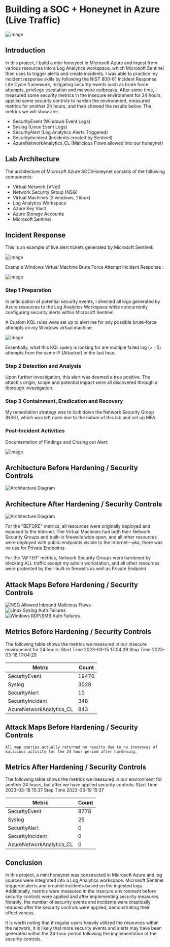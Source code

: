# Building a SOC + Honeynet in Azure (Live Traffic)
![image](https://github.com/Dante2141/Microsoft-Azure-SOC-Lab/assets/168911151/fe3b8377-dbc2-49da-a5d5-b638e4d5a5eb)


## Introduction

In this project, I build a mini honeynet in Microsoft Azure and ingest from various resources into a Log Analytics workspace, which Microsoft Sentinel then uses to trigger alerts and create incidents. I was able to practice my incident response skills by following   the NIST 800-61 Incident Response Life Cycle framework, mitigating security events such as brute force attempts, privilege escalation and malware outbreaks. After some time, I measured some security metrics in the insecure environment for 24 hours, applied some security controls to harden the environment, measured metrics for another 24 hours, and then showed the results below. The metrics we will show are:

- SecurityEvent (Windows Event Logs)
- Syslog (Linux Event Logs)
- SecurityAlert (Log Analytics Alerts Triggered)
- SecurityIncident (Incidents created by Sentinel)
- AzureNetworkAnalytics_CL (Malicious Flows allowed into our honeynet)

## Lab Architecture
The architecture of Microsoft Azure SOC/Honeynet consists of the following components:

- Virtual Network (VNet)
- Network Security Group (NSG)
- Virtual Machines (2 windows, 1 linux)
- Log Analytics Workspace
- Azure Key Vault
- Azure Storage Accounts
- Microsoft Sentinel

## Incident Response 
This is an example of live alert tickets generated by Microsoft Sentinel: 

![image](https://github.com/Dante2141/Microsoft-Azure-SOC-Lab/assets/168911151/6e649aa0-8055-4b73-b10c-bc1deb94890f)


Example  Windows Virtual Machine Brute Force Attempt Incident Response :

![image](https://github.com/Dante2141/Microsoft-Azure-SOC-Lab/assets/168911151/1b06e0b3-cc83-4a32-a4cd-f7986b2e8c06)


### Step 1 Preparation

In anticipation of potential security events, I directed all logs generated by Azure resources to the Log Analytics Workspace while concurrently configuring security alerts within Microsoft Sentinel.


A Custom KQL rules were set up to alert me for any possible brute-force attempts on my Windows virtual machine: 

![image](https://github.com/Dante2141/Microsoft-Azure-SOC-Lab/assets/168911151/b2f1690a-ce57-4417-8794-9d6e551e7bf5)

Essentially, what this KQL query is looking for are multiple failed log (> =5)  attempts from the same IP (Attacker) in the last hour. 


### Step 2 Detection and Analysis 

Upon further investigation, this alert was deemed a true positive.
The attack's origin, scope and potential impact were all discovered through a thorough investigation. 

### Step 3 Containment, Eradication and Recovery 

My remediation strategy was to lock down the Network Security Group (NSG), which was left open due to the nature of this lab and set up MFA.

### Post-Incident Activities 

Documentation of Findings and Closing out Alert: 

![image](https://github.com/Dante2141/Microsoft-Azure-SOC-Lab/assets/168911151/7504a7fe-4c57-4160-9879-7caf47393a8d)



  
## Architecture Before Hardening / Security Controls
![Architecture Diagram](https://i.imgur.com/aBDwnKb.jpg)

## Architecture After Hardening / Security Controls
![Architecture Diagram](https://i.imgur.com/YQNa9Pp.jpg)


For the "BEFORE" metrics, all resources were originally deployed and exposed to the Internet. The Virtual Machines had both their Network Security Groups and built-in firewalls wide open, and all other resources were deployed with public endpoints visible to the Internet—aka, there was no use for Private Endpoints.

For the "AFTER" metrics, Network Security Groups were hardened by blocking ALL traffic except my admin workstation, and all other resources were protected by their built-in firewalls as well as Private Endpoint

## Attack Maps Before Hardening / Security Controls
![NSG Allowed Inbound Malicious Flows](https://i.imgur.com/1qvswSX.png)<br>
![Linux Syslog Auth Failures](https://i.imgur.com/G1YgZt6.png)<br>
![Windows RDP/SMB Auth Failures](https://i.imgur.com/ESr9Dlv.png)<br>

## Metrics Before Hardening / Security Controls

The following table shows the metrics we measured in our insecure environment for 24 hours:
Start Time 2023-03-15 17:04:29
Stop Time 2023-03-16 17:04:29

| Metric                   | Count
| ------------------------ | -----
| SecurityEvent            | 19470
| Syslog                   | 3028
| SecurityAlert            | 10
| SecurityIncident         | 348
| AzureNetworkAnalytics_CL | 843

## Attack Maps Before Hardening / Security Controls

```All map queries actually returned no results due to no instances of malicious activity for the 24 hour period after hardening.```

## Metrics After Hardening / Security Controls

The following table shows the metrics we measured in our environment for another 24 hours, but after we have applied security controls:
Start Time 2023-03-18 15:37
Stop Time	2023-03-19 15:37

| Metric                   | Count
| ------------------------ | -----
| SecurityEvent            | 8778
| Syslog                   | 25
| SecurityAlert            | 0
| SecurityIncident         | 0
| AzureNetworkAnalytics_CL | 0

## Conclusion

In this project, a mini honeynet was constructed in Microsoft Azure and log sources were integrated into a Log Analytics workspace. Microsoft Sentinel triggered alerts and created incidents based on the ingested logs. Additionally, metrics were measured in the insecure environment before security controls were applied and after implementing security measures. Notably, the number of security events and incidents were drastically reduced after the security controls were applied, demonstrating their effectiveness.

It is worth noting that if regular users heavily utilized the resources within the network, it is likely that more security events and alerts may have been generated within the 24-hour period following the implementation of the security controls.
